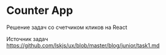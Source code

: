 # Counter App
Решение задач со счетчиком кликов на React

Источник задач https://github.com/lskjs/ux/blob/master/blog/junior/task1.md
